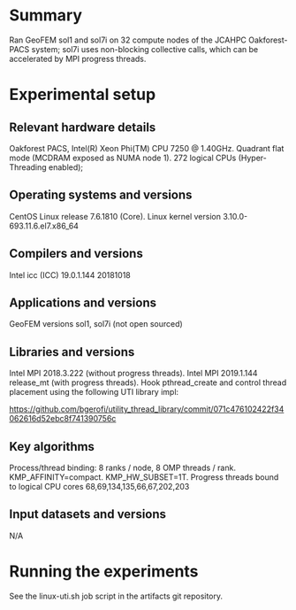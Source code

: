 Summary
=======
Ran GeoFEM sol1 and sol7i on 32 compute nodes of the JCAHPC
Oakforest-PACS system; sol7i uses non-blocking collective calls,
which can be accelerated by MPI progress threads.



Experimental setup
==================

Relevant hardware details
-------------------------
Oakforest PACS, Intel(R) Xeon Phi(TM) CPU 7250 @ 1.40GHz. Quadrant
flat mode (MCDRAM exposed as NUMA node 1). 272 logical CPUs
(Hyper-Threading enabled);

Operating systems and versions
------------------------------
CentOS Linux release 7.6.1810 (Core). Linux kernel version 3.10.0-693.11.6.el7.x86_64

Compilers and versions
----------------------
Intel icc (ICC) 19.0.1.144 20181018

Applications and versions
-------------------------
GeoFEM versions sol1, sol7i (not open sourced)

Libraries and versions
----------------------
Intel MPI 2018.3.222 (without progress  threads). Intel MPI
2019.1.144 release_mt (with progress threads). Hook pthread_create
and control thread placement using the following UTI library impl:

https://github.com/bgerofi/utility_thread_library/commit/071c476102422f34062616d52ebc8f741390756c


Key algorithms
--------------
Process/thread binding: 8 ranks / node, 8 OMP threads /
rank. KMP_AFFINITY=compact. KMP_HW_SUBSET=1T. Progress threads
bound to logical CPU cores 68,69,134,135,66,67,202,203

Input datasets and versions
---------------------------
N/A


Running the experiments
=======================
See the linux-uti.sh job script in the artifacts git repository.
